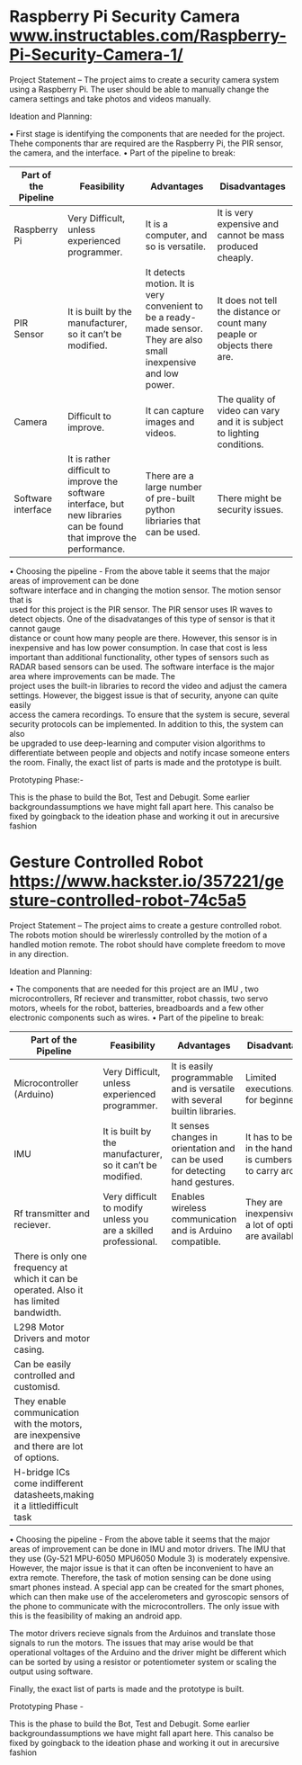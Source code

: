 # Raspberry Pi Security Camera www.instructables.com/Raspberry-Pi-Security-Camera-1/


Project Statement – The project aims to create a security camera system using a Raspberry Pi. The user should be able to manually change the camera settings and take photos and videos manually. 


Ideation and Planning: 

   • First stage is identifying the components that are needed for the project. Thehe  components thar are required are the Raspberry Pi, the  PIR sensor, the camera, and the interface.
   • Part of the pipeline to break:


|Part of the Pipeline | Feasibility | Advantages | Disadvantages |
| --- | --- | --- | --- |
| Raspberry Pi | Very Difficult, unless experienced programmer.|It is a computer, and so is versatile. |It is very expensive and cannot be mass produced cheaply.|
| PIR Sensor | It is built by the manufacturer, so it can’t be modified.|It detects motion. It is very convenient to be a ready-made sensor. They are also small inexpensive and low power.| It does not tell the distance or count many peaple or objects there are.|
|Camera | Difficult to improve.|It can capture images and videos. |The quality of video can vary and it is subject to lighting conditions.| 
|Software interface| It is rather difficult to improve the software interface, but new libraries can be found that improve the performance.| There are a large number of pre-built python libriaries that can be used.|There might be security issues.|



  • Choosing the pipeline -
	From the above table it seems that the major areas of improvement can be done 	
  software interface and in changing the motion sensor. The motion sensor that is 	
  used for this project is the PIR sensor. The PIR sensor uses IR waves to detect 
	objects. One of the disadvatanges of this type of sensor is that it cannot gauge 	
	distance or count how many people are there. However, this sensor is in
	inexpensive and has low power consumption. In case that cost is less important 
	than additional functionality, other types of sensors such as RADAR based 	sensors can be used.
	The software interface is the major area where improvements can be made. The      
	project uses the built-in libraries to record the video and adjust the camera    
	settings. However, the biggest issue is that of security, anyone can quite easily       
	access the camera recordings. To ensure that the system is secure, several 
  security protocols can be implemented. In addition to this, the system can also 	
  be upgraded to use deep-learning and computer vision algorithms to 	
  differentiate between people and objects and notify incase someone enters the room. 
	Finally, the exact list of parts is made and the prototype is built. 




Prototyping Phase:- 
	

This is the phase to build the Bot, Test and Debugit. 
Some earlier backgroundassumptions we have might fall apart here. 
This canalso be fixed by goingback to the ideation phase and working it 
out in arecursive fashion
 	























 # Gesture Controlled Robot https://www.hackster.io/357221/gesture-controlled-robot-74c5a5


Project Statement – The project aims to create a gesture controlled robot. The robots motion should be wirerlessly controlled by the motion of a handled motion remote. The robot should have complete freedom to move in any direction. 

Ideation and Planning: 

   • The components that are needed for this project are an IMU , two microcontrollers, Rf reciever and transmitter, robot chassis, two servo motors, wheels for the robot, batteries, breadboards and a few other electronic components such as wires.
   • Part of the pipeline to break:


|Part of the Pipeline |Feasibility|Advantages| Disadvantages|
| --- | --- | --- | --- |
|Microcontroller (Arduino) |Very Difficult, unless experienced programmer.|It is easily programmable and is versatile with several builtin libraries.|Limited executions.Hard for beginners.|
|IMU|It is built by the manufacturer, so it can’t be modified.|It senses changes in orientation and can be used for detecting hand gestures.|It has to be held in the hand and is cumbersome to carry around.|
|Rf transmitter and reciever.|Very difficult to modify unless you are a skilled professional.| Enables wireless communication and is Arduino compatible.| They are inexpensive and a lot of options are available.|
|There is only one frequency at which it can be operated. Also it has limited bandwidth.|
|L298 Motor Drivers and motor casing.|
Can be easily controlled and customisd.| 
They enable communication with the motors, are inexpensive and there are lot of options.|
H-bridge ICs come indifferent datasheets,making it a littledifficult task|



   • Choosing the pipeline -
	From the above table it seems that the major areas of improvement can be done  in IMU and motor drivers. The IMU that they use (Gy-521 MPU-6050 MPU6050 Module 3) is moderately expensive. However, the major issue is that it can often be inconvenient to have an extra remote. Therefore, the task of motion sensing can be done using smart phones instead. A special app can be created for the smart phones, which can then make use of the accelerometers and gyroscopic sensors of the phone to communicate with the microcontrollers. The only issue with this is the feasibility of making an android app. 
 
The motor drivers recieve signals from the Arduinos and translate those signals to run the motors. The issues that may arise would be that operational voltages of the Arduino and the driver might be different which can be sorted by using a resistor or potentiometer system or scaling the output using software. 

Finally, the exact list of parts is made and the prototype is built. 


Prototyping Phase -

This is the phase to build the Bot, Test and Debugit. Some earlier backgroundassumptions we have might fall apart here. This canalso be fixed by goingback to the ideation phase and working it out in arecursive fashion

